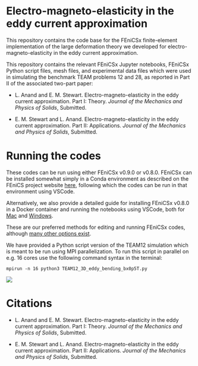 # Electro-magneto-elasticity in the eddy current approximation

This repository contains the code base for the FEniCSx finite-element implementation of the large deformation theory we developed for electro-magneto-elasticity in the eddy current approximation. 

This repository contains the relevant FEniCSx Jupyter notebooks,  FEniCSx Python script files, mesh files, and experimental data files which were used in simulating the benchmark TEAM problems 12 and 28, as reported in Part II of the associated two-part paper: 

- L. Anand and E. M. Stewart. Electro-magneto-elasticity in the eddy current approximation. Part I: Theory. *Journal of the Mechanics and Physics of Solids*, Submitted.

- E. M. Stewart and L. Anand. Electro-magneto-elasticity in the eddy current approximation. Part II: Applications. *Journal of the Mechanics and Physics of Solids*, Submitted.

# Running the codes

These codes can be run using either FEniCSx v0.9.0 or v0.8.0. FEniCSx can be installed somewhat simply in a Conda environment as described on the FEniCS project website [here](https://fenicsproject.org/download/), following which the codes can be run in that environment using VSCode. 

Alternatively, we also provide a detailed guide for installing FEniCSx v0.8.0 in a Docker container and running the notebooks using VSCode, both for [Mac](https://github.com/ericstewart36/finite_viscoelasticity/blob/main/FEniCSx_v08_Docker_install_mac.pdf) and [Windows](https://github.com/ericstewart36/finite_viscoelasticity/blob/main/FEniCSx_v08_Docker_install_windows.pdf). 

These are our preferred methods for editing and running FEniCSx codes, although [many other options exist](https://fenicsproject.org/download/).

We have provided a Python script version of the TEAM12 simulation which is meant to be run using MPI parallelization. To run this script in parallel on e.g. 16 cores use the following command syntax in the terminal:  

```
mpirun -n 16 python3 TEAM12_3D_eddy_bending_bx0p5T.py
```

![](https://github.com/ericstewart36/eddy_current_elasticity/blob/main/example_movies.gif)

# Citations

- L. Anand and E. M. Stewart. Electro-magneto-elasticity in the eddy current approximation. Part I: Theory. *Journal of the Mechanics and Physics of Solids*, Submitted.

- E. M. Stewart and L. Anand. Electro-magneto-elasticity in the eddy current approximation. Part II: Applications. *Journal of the Mechanics and Physics of Solids*, Submitted.
